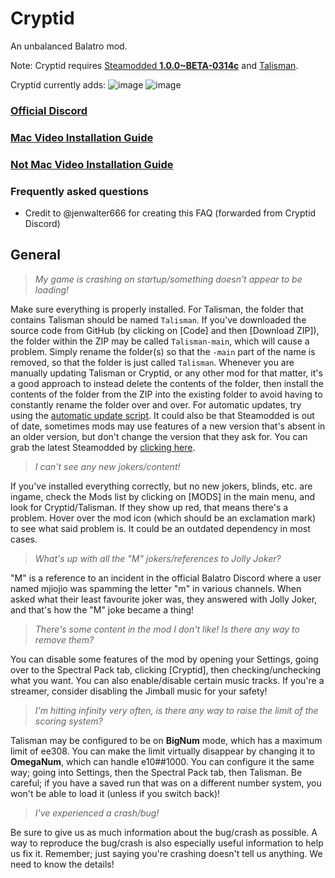 
# Cryptid
An unbalanced Balatro mod.

Note: Cryptid requires [Steamodded **1.0.0~BETA-0314c**](https://github.com/Steamopollys/Steamodded/archive/refs/heads/main.zip) and [Talisman](https://github.com/MathIsFun0/Talisman/releases/latest).

Cryptid currently adds:
![image](https://github.com/user-attachments/assets/4a06c3ba-6df4-48af-a3b3-fdba4dd3125d)
![image](https://github.com/user-attachments/assets/2bf58a78-7af9-45c5-930f-f8ac988c2126)


### [Official Discord](https://discord.gg/cryptid)
### [Mac Video Installation Guide](https://youtu.be/l5ni7fHgwTE?si=GAN5t5-y_IuEv8uA)
### [Not Mac Video Installation Guide](https://www.youtube.com/watch?v=aUr0gXE77rk)

### Frequently asked questions
* Credit to @jenwalter666 for creating this FAQ (forwarded from Cryptid Discord)

## General

> *My game is crashing on startup/something doesn't appear to be loading!*

Make sure everything is properly installed.
For Talisman, the folder that contains Talisman should be named `Talisman`. If you've downloaded the source code from GitHub (by clicking on [Code] and then [Download ZIP]), the folder within the ZIP may be called `Talisman-main`, which will cause a problem. Simply rename the folder(s) so that the `-main` part of the name is removed, so that the folder is just called `Talisman`.
Whenever you are manually updating Talisman or Cryptid, or any other mod for that matter, it's a good approach to instead delete the contents of the folder, then install the contents of the folder from the ZIP into the existing folder to avoid having to constantly rename the folder over and over.
For automatic updates, try using the [automatic update script](https://discord.com/channels/1264429948970733782/1268911536638787625).
It could also be that Steamodded is out of date, sometimes mods may use features of a new version that's absent in an older version, but don't change the version that they ask for.
You can grab the latest Steamodded by [clicking here](https://github.com/Steamopollys/Steamodded/archive/refs/heads/main.zip).

> *I can't see any new jokers/content!*

If you've installed everything correctly, but no new jokers, blinds, etc. are ingame, check the Mods list by clicking on [MODS] in the main menu, and look for Cryptid/Talisman.
If they show up red, that means there's a problem. Hover over the mod icon (which should be an exclamation mark) to see what said problem is. It could be an outdated dependency in most cases.

> *What's up with all the "M" jokers/references to Jolly Joker?*

"M" is a reference to an incident in the official Balatro Discord where a user named mjiojio was spamming the letter "m" in various channels. When asked what their least favourite joker was, they answered with Jolly Joker, and that's how the "M" joke became a thing!

> *There's some content in the mod I don't like! Is there any way to remove them?*

You can disable some features of the mod by opening your Settings, going over to the Spectral Pack tab, clicking [Cryptid], then checking/unchecking what you want.
You can also enable/disable certain music tracks. If you're a streamer, consider disabling the Jimball music for your safety!

> *I'm hitting infinity very often, is there any way to raise the limit of the scoring system?*

Talisman may be configured to be on **BigNum** mode, which has a maximum limit of ee308. You can make the limit virtually disappear by changing it to **OmegaNum**, which can handle e10##1000. You can configure it the same way; going into Settings, then the Spectral Pack tab, then Talisman. Be careful; if you have a saved run that was on a different number system, you won't be able to load it (unless if you switch back)!


> *I've experienced a crash/bug!*

Be sure to give us as much information about the bug/crash as possible. A way to reproduce the bug/crash is also especially useful information to help us fix it.
Remember; just saying you're crashing doesn't tell us anything. We need to know the details!
